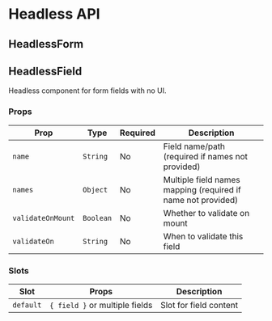 # Headless API

<!-- 
This page should provide:
1. Comprehensive API reference for all headless components
2. Parameters, return values, and methods for each composable
3. TypeScript interfaces and types
4. Component relationships and hierarchy
5. Usage patterns and examples
-->

## HeadlessForm


## HeadlessField

Headless component for form fields with no UI.

### Props

| Prop | Type | Required | Description |
|------|------|----------|-------------|
| `name` | `String` | No | Field name/path (required if names not provided) |
| `names` | `Object` | No | Multiple field names mapping (required if name not provided) |
| `validateOnMount` | `Boolean` | No | Whether to validate on mount |
| `validateOn` | `String` | No | When to validate this field |

### Slots

| Slot | Props | Description |
|------|-------|-------------|
| `default` | `{ field }` or multiple fields | Slot for field content |


